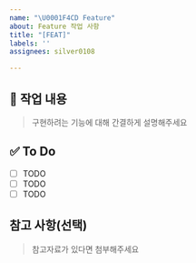 ```yaml
---
name: "\U0001F4CD Feature"
about: Feature 작업 사항
title: "[FEAT]"
labels: ''
assignees: silver0108

---
```


## 📌 작업 내용

> 구현하려는 기능에 대해 간결하게 설명해주세요

## ✅ To Do
- [ ] TODO
- [ ] TODO
- [ ] TODO

## 참고 사항(선택)

> 참고자료가 있다면 첨부해주세요
